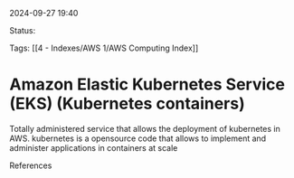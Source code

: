 2024-09-27 19:40

Status:

Tags:
[[4 - Indexes/AWS 1/AWS Computing Index]]

# Amazon Elastic Kubernetes Service (EKS) (Kubernetes containers)


Totally administered service that allows the deployment of kubernetes in AWS. kubernetes is a opensource code that allows to implement and administer applications in containers at scale


References 